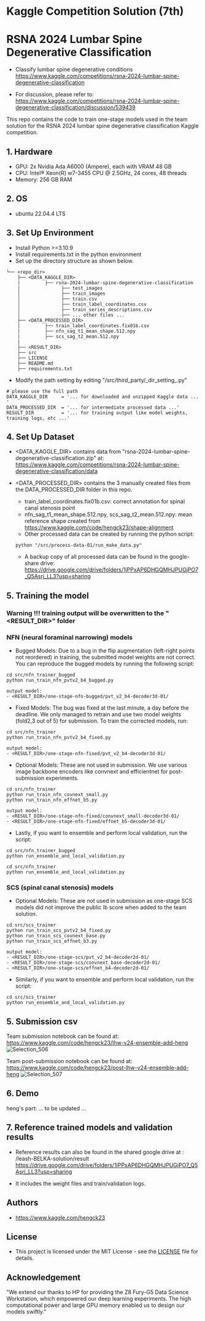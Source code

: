 # Kaggle Competition Solution (7th)

# RSNA 2024 Lumbar Spine Degenerative Classification
- Classify lumbar spine degenerative conditions  
https://www.kaggle.com/competitions/rsna-2024-lumbar-spine-degenerative-classification 

- For discussion, please refer to:  
https://www.kaggle.com/competitions/rsna-2024-lumbar-spine-degenerative-classification/discussion/539439
  
This repo contains the code to train one-stage models used in the team solution for the RSNA 2024 lumbar spine degenerative classification Kaggle competition.

## 1. Hardware  
- GPU: 2x Nvidia Ada A6000 (Ampere), each with VRAM 48 GB
- CPU: Intel® Xeon(R) w7-3455 CPU @ 2.5GHz, 24 cores, 48 threads
- Memory: 256 GB RAM

## 2. OS 
- ubuntu 22.04.4 LTS


## 3. Set Up Environment
- Install Python >=3.10.9
- Install requirements.txt in the python environment
- Set up the directory structure as shown below.
``` 
└── <repo_dir>
    ├── <DATA_KAGGLE_DIR> 
    |         ├── rsna-2024-lumbar-spine-degenerative-classification
    |               ├── test_images
    │               ├── train_images
    │               ├── train.csv
    │               ├── train_label_coordinates.csv
    │               ├── train_series_descriptions.csv
    │               ├── ... other files ...
    ├── <DATA_PROCESSED_DIR>
    |         ├── train_label_coordinates.fix01b.csv
    |         ├── nfn_sag_t1_mean_shape.512.npy
    |         ├── scs_sag_t2_mean.512.npy
    | 
    ├── <RESULT_DIR>
    ├── src 
    ├── LICENSE 
    ├── README.md
    ├── requirements.txt
```
- Modify the path setting by editing  "/src/third_party/\_dir_setting_.py"

```
# please use the full path 
DATA_KAGGLE_DIR     = '... for downloaded and unzipped Kaggle data ... '
DATA_PROCESSED_DIR  = '... for intermediate processed data ...'
RESULT_DIR          = '... for training output like model weights, training logs, etc ...'
```

## 4. Set Up Dataset

- <DATA_KAGGLE_DIR> contains data from "rsna-2024-lumbar-spine-degenerative-classification.zip" at:  
https://www.kaggle.com/competitions/rsna-2024-lumbar-spine-degenerative-classification/data

- <DATA_PROCESSED_DIR> contains the 3 manually created files from the DATA_PROCESSED_DIR folder in this repo.
    - train_label_coordinates.fix01b.csv: correct annotation for spinal canal stenosis point
    - nfn_sag_t1_mean_shape.512.npy, scs_sag_t2_mean.512.npy: mean reference shape created from
https://www.kaggle.com/code/hengck23/shape-alignment
    - Other processed data can be created by running the python script:
  ```
  python "/src/process-data-01/run_make_data.py"  
  ```
    - A backup copy of all processed data can be found in the google-share drive:
  https://drive.google.com/drive/folders/1jPPxAP6DHGQMHJPUGjPO7_Q5Asrj_LL3?usp=sharing 



## 5. Training the model

### Warning !!! training output will be overwritten to the "<RESULT_DIR>" folder

### NFN (neural foraminal narrowing) models
- Bugged Models:
Due to a bug in the flip augmentation (left-right points not reordered) in training, the submitted model weights are 
not correct. You can reproduce the bugged models by running the following script:
```  
cd src/nfn_trainer_bugged
python run_train_nfn_pvtv2_b4_bugged.py

output model:
- <RESULT_DIR>/one-stage-nfn-bugged/pvt_v2_b4-decoder3d-01/
```  
- Fixed Models: The bug was fixed at the last minute, a day before the deadline. We only managed to retrain and use two model weights (fold2,3 out of 5) 
for submission. To train the corrected models, run:

```  
cd src/nfn_trainer
python run_train_nfn_pvtv2_b4_fixed.py

output model:
- <RESULT_DIR>/one-stage-nfn-fixed/pvt_v2_b4-decoder3d-01/
```  
- Optional Models: These are not used in submission. We use various image backbone encoders like convnext and efficientnet for post-submission
experiments.


```  
cd src/nfn_trainer
python run_train_nfn_covnext_small.py
python run_train_nfn_effnet_b5.py

output model:
- <RESULT_DIR>/one-stage-nfn-fixed/convnext_small-decoder3d-01/
- <RESULT_DIR>/one-stage-nfn-fixed/effnet_b5-decoder3d-01/
```


- Lastly, if you want to ensemble and perform local validation, run the script:

```
cd src/nfn_trainer_bugged
python run_ensemble_and_local_validation.py

cd src/nfn_trainer
python run_ensemble_and_local_validation.py
```  

### SCS (spinal canal stenosis) models

- Optional Models: These are not used in submission as one-stage SCS models did not improve the public lb score when added to the team solution. 
```  
cd src/scs_trainer
python run_train_scs_pvtv2_b4_fixed.py
python run_train_scs_covnext_base.py
python run_train_scs_effnet_b3.py

output model:
- <RESULT_DIR>/one-stage-scs/pvt_v2_b4-decoder2d-01/
- <RESULT_DIR>/one-stage-scs/convnext_base-decoder2d-01/
- <RESULT_DIR>/one-stage-scs/effnet_b4-decoder2d-01/
```
- Similarly, if you want to ensemble and perform local validation, run the script:

```
cd src/scs_trainer
python run_ensemble_and_local_validation.py
```  



## 5. Submission csv 
Team submission notebook can be found at:  
https://www.kaggle.com/code/hengck23/lhw-v24-ensemble-add-heng
![Selection_506](https://github.com/user-attachments/assets/97cc87fa-5e4c-4897-8041-c651adea4eb0)

Team post-submission notebook can be found at:  
https://www.kaggle.com/code/hengck23/post-lhw-v24-ensemble-add-heng
![Selection_507](https://github.com/user-attachments/assets/223b40f2-11e9-4321-b231-53cb2a21ce99)

## 6. Demo
heng's part:
... to be updated ...

## 7. Reference trained models and validation results
- Reference results can also be found in the shared google drive at :  
  <google-drive>/leash-BELKA-solution/result  
  https://drive.google.com/drive/folders/1jPPxAP6DHGQMHJPUGjPO7_Q5Asrj_LL3?usp=sharing

- It includes the weight files and train/validation logs.
  

## Authors

- https://www.kaggle.com/hengck23

## License

- This project is licensed under the MIT License - see the [LICENSE](LICENSE) file for details.

## Acknowledgement

"We extend our thanks to HP for providing the Z8 Fury-G5 Data Science Workstation, which empowered our deep learning experiments. The high computational power and large GPU memory enabled us to design our models swiftly."
